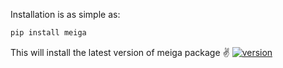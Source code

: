 Installation is as simple as:

```bash
pip install meiga
```

This will install the latest version of meiga package ✌️ [![version](https://img.shields.io/github/release/alice-biometrics/meiga/all.svg)](https://github.com/alice-biometrics/meiga/releases) 
